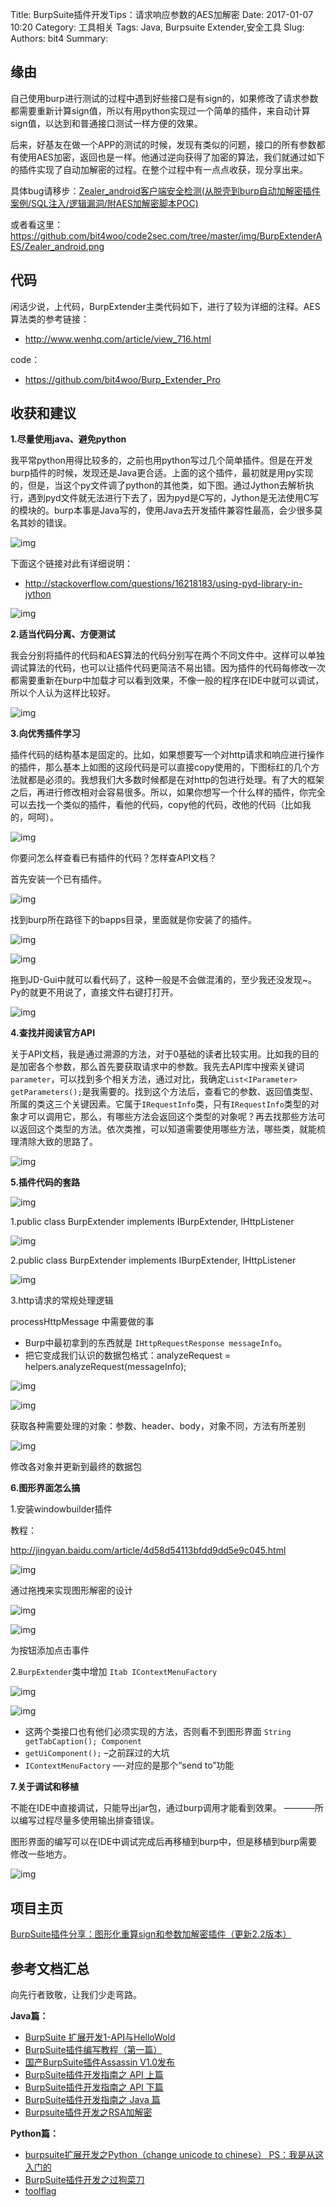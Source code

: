 Title: BurpSuite插件开发Tips：请求响应参数的AES加解密
Date: 2017-01-07 10:20
Category: 工具相关
Tags: Java, Burpsuite Extender,安全工具
Slug: 
Authors: bit4
Summary: 

## 缘由

自己使用burp进行测试的过程中遇到好些接口是有sign的，如果修改了请求参数都需要重新计算sign值，所以有用python实现过一个简单的插件，来自动计算sign值，以达到和普通接口测试一样方便的效果。

后来，好基友在做一个APP的测试的时候，发现有类似的问题，接口的所有参数都有使用AES加密，返回也是一样。他通过逆向获得了加密的算法，我们就通过如下的插件实现了自动加解密的过程。在整个过程中有一点点收获，现分享出来。

具体bug请移步：[Zealer_android客户端安全检测(从脱壳到burp自动加解密插件案例/SQL注入/逻辑漏洞/附AES加解密脚本POC)](http://www.2cto.com/article/201607/528201.html)

或者看这里：https://github.com/bit4woo/code2sec.com/tree/master/img/BurpExtenderAES/Zealer_android.png

## 代码

闲话少说，上代码，BurpExtender主类代码如下，进行了较为详细的注释。AES算法类的参考链接：

- <http://www.wenhq.com/article/view_716.html>

code：

- <https://github.com/bit4woo/Burp_Extender_Pro>

## 收获和建议

**1.尽量使用java、避免python**

我平常python用得比较多的，之前也用python写过几个简单插件。但是在开发burp插件的时候，发现还是Java更合适。上面的这个插件，最初就是用py实现的，但是，当这个py文件调了python的其他类，如下图。通过Jython去解析执行，遇到pyd文件就无法进行下去了，因为pyd是C写的，Jython是无法使用C写的模块的。burp本事是Java写的，使用Java去开发插件兼容性最高，会少很多莫名其妙的错误。

![img](img/BurpExtenderAES/1.png)

下面这个链接对此有详细说明：

- <http://stackoverflow.com/questions/16218183/using-pyd-library-in-jython>

![img](img/BurpExtenderAES/1-1.png)

**2.适当代码分离、方便测试**

我会分别将插件的代码和AES算法的代码分别写在两个不同文件中。这样可以单独调试算法的代码，也可以让插件代码更简洁不易出错。因为插件的代码每修改一次都需要重新在burp中加载才可以看到效果，不像一般的程序在IDE中就可以调试，所以个人认为这样比较好。

![img](img/BurpExtenderAES/2.png)

**3.向优秀插件学习**

插件代码的结构基本是固定的。比如，如果想要写一个对http请求和响应进行操作的插件，那么基本上如图的这段代码是可以直接copy使用的，下图标红的几个方法就都是必须的。我想我们大多数时候都是在对http的包进行处理。有了大的框架之后，再进行修改相对会容易很多。所以，如果你想写一个什么样的插件，你完全可以去找一个类似的插件，看他的代码，copy他的代码，改他的代码（比如我的，呵呵）。

![img](img/BurpExtenderAES/3.png)

你要问怎么样查看已有插件的代码？怎样查API文档？

首先安装一个已有插件。

![img](img/BurpExtenderAES/4.png)

找到burp所在路径下的bapps目录，里面就是你安装了的插件。

![img](img/BurpExtenderAES/5.png)

![img](img/BurpExtenderAES/6.png)

拖到JD-Gui中就可以看代码了，这种一般是不会做混淆的，至少我还没发现~。Py的就更不用说了，直接文件右键打打开。

![img](img/BurpExtenderAES/7.png)

**4.查找并阅读官方API**

关于API文档，我是通过溯源的方法，对于0基础的读者比较实用。比如我的目的是加密各个参数，那么首先要获取请求中的参数。我先去API库中搜索关键词`parameter`，可以找到多个相关方法，通过对比，我确定`List<IParameter> getParameters();`是我需要的。找到这个方法后，查看它的参数、返回值类型、所属的类这三个关键因素。它属于`IRequestInfo`类，只有`IRequestInfo`类型的对象才可以调用它，那么，有哪些方法会返回这个类型的对象呢？再去找那些方法可以返回这个类型的方法。依次类推，可以知道需要使用哪些方法，哪些类，就能梳理清除大致的思路了。

![img](img/BurpExtenderAES/8.png)

**5.插件代码的套路**

![img](img/BurpExtenderAES/9.png)

1.public class BurpExtender implements IBurpExtender, IHttpListener

![img](img/BurpExtenderAES/10.png)

2.public class BurpExtender implements IBurpExtender, IHttpListener

![img](img/BurpExtenderAES/11.png)

3.http请求的常规处理逻辑

processHttpMessage 中需要做的事

- Burp中最初拿到的东西就是 `IHttpRequestResponse messageInfo`。
- 把它变成我们认识的数据包格式：analyzeRequest = helpers.analyzeRequest(messageInfo);

![img](img/BurpExtenderAES/12.png)

![img](img/BurpExtenderAES/13.png)

获取各种需要处理的对象：参数、header、body，对象不同，方法有所差别

![img](img/BurpExtenderAES/14.png)

修改各对象并更新到最终的数据包

**6.图形界面怎么搞**

1.安装windowbuilder插件

教程：

<http://jingyan.baidu.com/article/4d58d54113bfdd9dd5e9c045.html>

![img](img/BurpExtenderAES/15.png)

通过拖拽来实现图形解密的设计

![img](img/BurpExtenderAES/16.png)

![img](img/BurpExtenderAES/17.png)

为按钮添加点击事件

2.`BurpExtender`类中增加 `Itab IContextMenuFactory`

![img](img/BurpExtenderAES/18.png)

![img](img/BurpExtenderAES/19.png)

- 这两个类接口也有他们必须实现的方法，否则看不到图形界面 `String getTabCaption(); Component`
- `getUiComponent();` –之前踩过的大坑
- `IContextMenuFactory` —-对应的是那个“send to”功能

**7.关于调试和移植**

不能在IDE中直接调试，只能导出jar包，通过burp调用才能看到效果。 ———–所以编写过程尽量多使用输出排查错误。

图形界面的编写可以在IDE中调试完成后再移植到burp中，但是移植到burp需要修改一些地方。

![img](img/BurpExtenderAES/20.png)

## 项目主页

[BurpSuite插件分享：图形化重算sign和参数加解密插件（更新2.2版本）](http://www.polaris-lab.com/index.php/archives/19/)

## 参考文档汇总

向先行者致敬，让我们少走弯路。

**Java篇：**

- [BurpSuite 扩展开发1-API与HelloWold](http://drops.wooyun.org/papers/3962)
- [BurpSuite插件编写教程（第一篇）](http://www.moonsos.com/Article/penetration/107.html)
- [国产BurpSuite插件Assassin V1.0发布](http://www.moonsos.com/tools/webscan/97.html)
- [BurpSuite插件开发指南之 API 上篇](http://www.evil0x.com/posts/17487.html)
- [BurpSuite插件开发指南之 API 下篇](http://drops.wooyun.org/tools/14685)
- [BurpSuite插件开发指南之 Java 篇](http://drops.wooyun.org/tools/16056)
- [Burpsuite插件开发之RSA加解密](http://blog.nsfocus.net/burpsuite-plugin-development-rsa-encryption-decryption/)

**Python篇：**

- [burpsuite扩展开发之Python（change unicode to chinese） PS：我是从这入门的](http://drops.wooyun.org/tools/5751)
- [BurpSuite插件开发之过狗菜刀](https://www.blackh4t.org/archives/1730.html)
- [toolflag](https://portswigger.net/burp/extender/api/constant-values.html#burp.IBurpExtenderCallbacks)